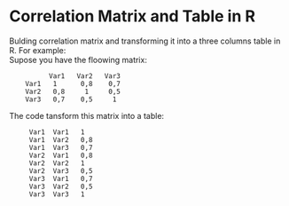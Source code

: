 # Correlation Matrix and Table in R
Bulding correlation matrix and transforming it into a three columns table in R.
For example:  
Supose you have the floowing matrix:

              Var1   Var2   Var3
        Var1   1      0,8    0,7
        Var2   0,8     1     0,5
        Var3   0,7    0,5     1
        
The code tansform this matrix into a table:

         Var1  Var1   1
         Var1  Var2   0,8
         Var1  Var3   0,7
         Var2  Var1   0,8
         Var2  Var2   1
         Var2  Var3   0,5
         Var3  Var1   0,7
         Var3  Var2   0,5
         Var3  Var3   1
